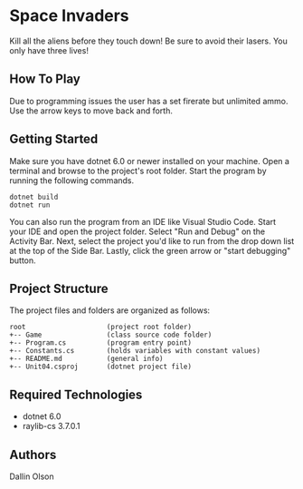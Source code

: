 # Space Invaders
Kill all the aliens before they touch down! Be sure to avoid their lasers.
You only have three lives!

## How To Play
Due to programming issues the user has a set firerate but unlimited ammo.
Use the arrow keys to move back and forth.

## Getting Started
Make sure you have dotnet 6.0 or newer installed on your machine. Open 
a terminal and browse to the project's root folder. Start the program 
by running the following commands.
```
dotnet build
dotnet run 
```
You can also run the program from an IDE like Visual Studio Code. 
Start your IDE and open the project folder. Select "Run and Debug" on 
the Activity Bar. Next, select the project you'd like to run from the 
drop down list at the top of the Side Bar. Lastly, click the green 
arrow or "start debugging" button.

## Project Structure
The project files and folders are organized as follows:
```
root                    (project root folder)
+-- Game                (class source code folder)
+-- Program.cs          (program entry point)  
+-- Constants.cs        (holds variables with constant values)
+-- README.md           (general info)
+-- Unit04.csproj       (dotnet project file)
```

## Required Technologies
* dotnet 6.0
* raylib-cs 3.7.0.1

## Authors
Dallin Olson
